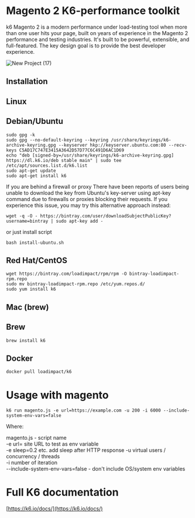 # Magento 2 K6-performance toolkit

k6 Magento 2 is a modern performance under load-testing tool when more than one user hits your page, built on years of experience in the Magento 2 performance and testing industries. It's built to be powerful, extensible, and full-featured. The key design goal is to provide the best developer experience.

![New Project (17)](https://github.com/Genaker/magento-k6-performance/assets/9213670/73f0334f-ea2f-40fe-9ae9-5c3e6bd285cd)

## Installation

## Linux
## Debian/Ubuntu
```
sudo gpg -k
sudo gpg --no-default-keyring --keyring /usr/share/keyrings/k6-archive-keyring.gpg --keyserver hkp://keyserver.ubuntu.com:80 --recv-keys C5AD17C747E3415A3642D57D77C6C491D6AC1D69
echo "deb [signed-by=/usr/share/keyrings/k6-archive-keyring.gpg] https://dl.k6.io/deb stable main" | sudo tee /etc/apt/sources.list.d/k6.list
sudo apt-get update
sudo apt-get install k6
```

If you are behind a firewall or proxy
There have been reports of users being unable to download the key from Ubuntu's key-server using apt-key command due to firewalls or proxies blocking their requests. If you experience this issue, you may try this alternative approach instead:
```
wget -q -O - https://bintray.com/user/downloadSubjectPublicKey?username=bintray | sudo apt-key add -
```
or just install script
```
bash install-ubuntu.sh
```
## Red Hat/CentOS
```
wget https://bintray.com/loadimpact/rpm/rpm -O bintray-loadimpact-rpm.repo
sudo mv bintray-loadimpact-rpm.repo /etc/yum.repos.d/
sudo yum install k6
```
## Mac (brew)

## Brew
```
brew install k6
```
## Docker
```
docker pull loadimpact/k6
```

# Usage with magento 

```
k6 run magento.js -e url=https://example.com -u 200 -i 6000 --include-system-env-vars=false
```
Where:

magento.js - script name  
-e url= site URL to test as env variable  
-e sleep=0.2 etc. add sleep after HTTP response
-u virtual users / concurrency / threads  
-i number of iteration  
--include-system-env-vars=false - don't include OS/system env variables  

# Full K6 documentation

[https://k6.io/docs/](https://k6.io/docs/)

